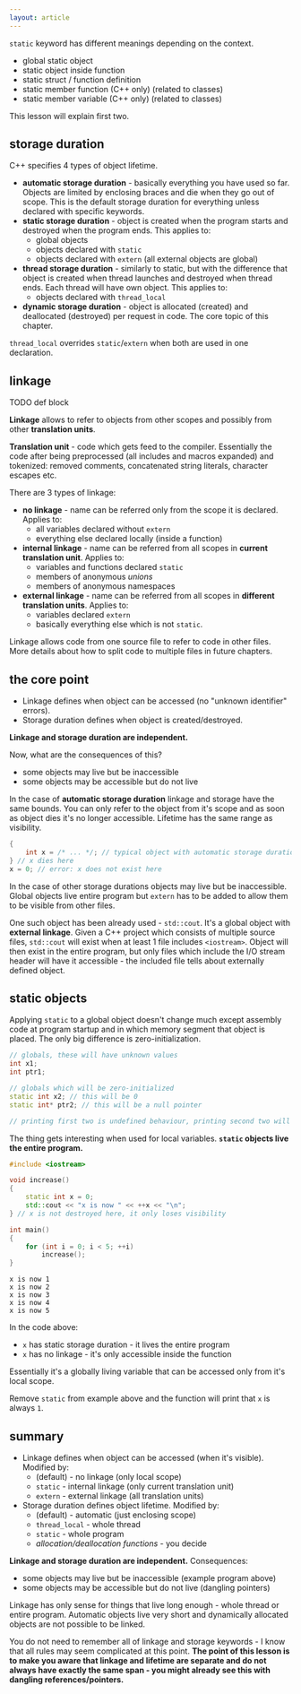 ```yaml
---
layout: article
---
```


<div class="note warning">

`static` keyword has different meanings depending on the context.

- global static object
- static object inside function
- static struct / function definition
- static member function (C++ only) (related to classes)
- static member variable (C++ only) (related to classes)
</div>

This lesson will explain first two.

## storage duration

C++ specifies 4 types of object lifetime.

- **automatic storage duration** - basically everything you have used so far. Objects are limited by enclosing braces and die when they go out of scope. This is the default storage duration for everything unless declared with specific keywords.
- **static storage duration** - object is created when the program starts and destroyed when the program ends. This applies to:
    - global objects
    - objects declared with `static`
    - objects declared with `extern` (all external objects are global)
- **thread storage duration** - similarly to static, but with the difference that object is created when thread launches and destroyed when thread ends. Each thread will have own object. This applies to:
    - objects declared with `thread_local`
- **dynamic storage duration** - object is allocated (created) and deallocated (destroyed) per request in code. The core topic of this chapter.

<div class="note info">

`thread_local` overrides `static`/`extern` when both are used in one declaration.
</div>

## linkage

TODO def block

**Linkage** allows to refer to objects from other scopes and possibly from other **translation units**.

**Translation unit** - code which gets feed to the compiler. Essentially the code after being preprocessed (all includes and macros expanded) and tokenized: removed comments, concatenated string literals, character escapes etc.

There are 3 types of linkage:

- **no linkage** - name can be referred only from the scope it is declared. Applies to:
    - all variables declared without `extern`
    - everything else declared locally (inside a function)
- **internal linkage** - name can be referred from all scopes in **current translation unit**. Applies to:
    - variables and functions declared `static`
    - members of anonymous *unions*
    - members of anonymous namespaces
- **external linkage** - name can be referred from all scopes in **different translation units**. Applies to:
    - variables declared `extern`
    - basically everything else which is not `static`.

Linkage allows code from one source file to refer to code in other files. More details about how to split code to multiple files in future chapters.

## the core point

- Linkage defines when object can be accessed (no "unknown identifier" errors).
- Storage duration defines when object is created/destroyed.

**Linkage and storage duration are independent.**

Now, what are the consequences of this?
- some objects may live but be inaccessible
- some objects may be accessible but do not live

In the case of **automatic storage duration** linkage and storage have the same bounds. You can only refer to the object from it's scope and as soon as object dies it's no longer accessible. Lifetime has the same range as visibility.

```c++
{
    int x = /* ... */; // typical object with automatic storage duration
} // x dies here
x = 0; // error: x does not exist here
```

In the case of other storage durations objects may live but be inaccessible. Global objects live entire program but `extern` has to be added to allow them to be visible from other files.

One such object has been already used - `std::cout`. It's a global object with **external linkage**. Given a C++ project which consists of multiple source files, `std::cout` will exist when at least 1 file includes `<iostream>`. Object will then exist in the entire program, but only files which include the I/O stream header will have it accessible - the included file tells about externally defined object.

## static objects

Applying `static` to a global object doesn't change much except assembly code at program startup and in which memory segment that object is placed. The only big difference is zero-initialization.

```c++
// globals, these will have unknown values
int x1;
int ptr1;

// globals which will be zero-initialized
static int x2; // this will be 0
static int* ptr2; // this will be a null pointer

// printing first two is undefined behaviour, printing second two will yield 0s
```

The thing gets interesting when used for local variables. **`static` objects live the entire program.**

```c++
#include <iostream>

void increase()
{
    static int x = 0;
    std::cout << "x is now " << ++x << "\n";
} // x is not destroyed here, it only loses visibility

int main()
{
    for (int i = 0; i < 5; ++i)
        increase();
}
```

~~~
x is now 1
x is now 2
x is now 3
x is now 4
x is now 5
~~~

In the code above:
- `x` has static storage duration - it lives the entire program
- `x` has no linkage - it's only accessible inside the function

Essentially it's a globally living variable that can be accessed only from it's local scope.

Remove `static` from example above and the function will print that `x` is always `1`.

## summary

- Linkage defines when object can be accessed (when it's visible). Modified by:
    - (default) - no linkage (only local scope)
    - `static` - internal linkage (only current translation unit)
    - `extern` - external linkage (all translation units)
- Storage duration defines object lifetime. Modified by:
    - (default) - automatic (just enclosing scope)
    - `thread_local` - whole thread
    - `static` - whole program
    - *allocation/deallocation functions* - you decide

**Linkage and storage duration are independent.** Consequences:
- some objects may live but be inaccessible (example program above)
- some objects may be accessible but do not live (dangling pointers)


Linkage has only sense for things that live long enough - whole thread or entire program. Automatic objects live very short and dynamically allocated objects are not possible to be linked.

You do not need to remember all of linkage and storage keywords - I know that all rules may seem complicated at this point. **The point of this lesson is to make you aware that linkage and lifetime are separate and do not always have exactly the same span - you might already see this with dangling references/pointers.**

